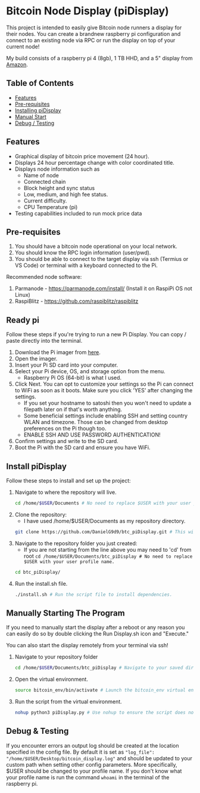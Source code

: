# Bitcoin Node Display (piDisplay)

This project is intended to easily give Bitcoin node runners a display for their nodes. You can create a brandnew raspberry pi configuration and connect to an existing node via RPC or run the display on top of your current node!

My build consists of a raspberry pi 4 (8gb), 1 TB HHD, and a 5" display from [Amazon](https://www.amazon.com/dp/B0CXTFN8K9).

## Table of Contents


- [Features](#features)
- [Pre-requisites](#pre-requisites)
- [Installing piDisplay](#Installing-piDisplay)
- [Manual Start](#manually-starting-the-program)
- [Debug / Testing](#debug--testing)
<!-- - [Usage](#usage)
- [Contributing](#contributing)
- [License](#license)
- [Contact](#contact) -->

## Features

- Graphical display of bitcoin price movement (24 hour).
- Displays 24 hour percentage change with color coordinated title.
- Displays node information such as
    - Name of node
    - Connected chain
    - Block height and sync status
    - Low, medium, and high fee status.
    - Current difficulty.
    - CPU Temperature (pi)
- Testing capabilities included to run mock price data

## Pre-requisites
1. You should have a bitcoin node operational on your local network.
2. You should know the RPC login information (user/pwd).
3. You should be able to connect to the target display via ssh (Termius or VS Code) or terminal with a keyboard connected to the Pi.

Recommended node software:
1. Parmanode - https://parmanode.com/install/ (Install it on RaspiPi OS not Linux)
2. RaspiBlitz - https://github.com/raspiblitz/raspiblitz

## Ready pi
Follow these steps if you're trying to run a new Pi Display. You can copy / paste directly into the terminal.
1. Download the Pi imager from [here](https://www.raspberrypi.com/software/).
2. Open the imager.
3. Insert your Pi SD card into your computer.
4. Select your Pi device, OS, and storage option from the menu.
    - Raspberry Pi OS (64-bit) is what I used.
5. Click Next. You can opt to customize your settings so the Pi can connect to WiFi as soon as it boots. Make sure you click 'YES' after changing the settings.
    - If you set your hostname to satoshi then you won't need to update a filepath later on if that's worth anything.
    - Some beneficial settings include enabling SSH and setting country WLAN and timezone. Those can be changed from desktop preferences on the Pi though too.
    - ENABLE SSH AND USE PASSWORD AUTHENTICATION!
6. Confirm settings and write to the SD card.
7. Boot the Pi with the SD card and ensure you have WiFi.

## Install piDisplay

Follow these steps to install and set up the project:
1. Navigate to where the repository will live.
    ```bash
    cd /home/$USER/Documents # No need to replace $USER with your user profile name.

2. Clone the repository: 
    - I have used /home/$USER/Documents as my repository directory.
    ```bash
    git clone https://github.com/DanielG9d9/btc_piDisplay.git # This will clone the repository to the directory you run the command from.

3. Navigate to the repository folder you just created:
    - If you are not starting from the line above you may need to 'cd' from root `cd /home/$USER/Documents/btc_piDisplay # No need to replace $USER with your user profile name.`
    ```bash
    cd btc_piDisplay/
4. Run the install.sh file.
    ```bash
    ./install.sh # Run the script file to install dependencies.    
## Manually Starting The Program
If you need to manually start the display after a reboot or any reason you can easily do so by double clicking the Run Display.sh icon and "Execute."  
  
You can also start the display remotely from your terminal via ssh!
1. Navigate to your repository folder
    ```bash
    cd /home/$USER/Documents/btc_piDisplay # Navigate to your saved directory.
2. Open the virtual environment.
    ```bash
    source bitcoin_env/bin/activate # Launch the bitcoin_env virtual environment.
3. Run the script from the virtual environment.  
    ```bash
    nohup python3 piDisplay.py # Use nohup to ensure the script does not stop when you close the terminal.
## Debug & Testing
If you encounter errors an output log should be created at the location specified in the config file. By default it is set as `"log_file": "/home/$USER/Desktop/bitcoin_display.log"` and should be updated to your custom path when setting other config parameters. More specifically, $USER should be changed to your profile name. If you don't know what your profile name is run the command `whoami` in the terminal of the raspberry pi.